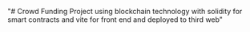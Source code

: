 "# Crowd Funding Project using blockchain technology with solidity for smart contracts and vite for front end and deployed to third web" 

